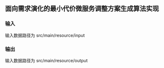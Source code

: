 ## 面向需求演化的最小代价微服务调整方案生成算法实现

### 输入
输入数据路径为 src/main/resource/input

### 输出
输入数据路径为 src/main/resource/output